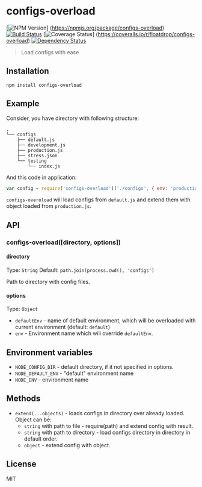 # configs-overload 
[![NPM Version](https://badge.fury.io/js/configs-overload.png)] (https://npmjs.org/package/configs-overload) [![Build Status](https://travis-ci.org/floatdrop/configs-overload.png?branch=master)](https://travis-ci.org/floatdrop/configs-overload) [![Coverage Status](https://coveralls.io/repos/floatdrop/configs-overload/badge.png?branch=master)] (https://coveralls.io/r/floatdrop/configs-overload) [![Dependency Status](https://gemnasium.com/floatdrop/configs-overload.png)](https://gemnasium.com/floatdrop/configs-overload)

> Load configs with ease

## Installation

`npm install configs-overload`

## Example

Consider, you have directory with following structure:

```
.
└── configs
    ├── default.js
    ├── development.js
    ├── production.js
    ├── stress.json
    └── testing
        └── index.js
```

And this code in application:

```js
var config = require('configs-overload')('./configs', { env: 'production' });
```

`configs-overoload` will load configs from `default.js` and extend them with object loaded from `production.js`.

## API

### configs-overload([directory, options])

#### directory

Type: `String` Default: `path.join(process.cwd(), 'configs')`

Path to directory with config files.

#### options

Type: `Object`

 * `defaultEnv` - name of default environment, which will be overloaded with current environment (default: `default`)
 * `env` - Environment name which will override `defaultEnv`.

## Environment variables

 * `NODE_CONFIG_DIR` - default directory, if it not specified in options.
 * `NODE_DEFAULT_ENV` - "default" environment name
 * `NODE_ENV` - environment name

## Methods

* `extend(...objects)` - loads configs in directory over already loaded. Object can be:
    * `string` with path to file - require(path) and extend config with result.
    * `string` with path to directory - load configs directory in directory in default order.
    * `object` - extend config with object.

## License

MIT

